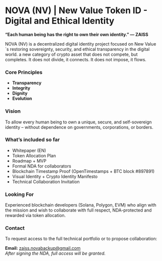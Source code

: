 # NOVA (NV) | New Value Token ID - Digital and Ethical Identity

**“Each human being has the right to own their own identity.” — ZAISS**

NOVA (NV) is a decentralized digital identity project focused on New Value´s restoring sovereignty, security, and ethical transparency in the digital world.
a new category of crypto asset that does not compete, but completes. It does not divide, it connects. It does not impose, it flows.

### Core Principles
- **Transparency**
- **Integrity**
- **Dignity**
- **Evolution**

### Vision
To allow every human being to own a unique, secure, and self-sovereign identity – without dependence on governments, corporations, or borders.

### What’s included so far
- Whitepaper (EN)
- Token Allocation Plan
- Roadmap + MVP
- Formal NDA for collaborators
- Blockchain Timestamp Proof (OpenTimestamps + BTC block #897891)
- Visual Identity + Crypto Identity Manifesto
- Technical Collaboration Invitation

### Looking For
Experienced blockchain developers (Solana, Polygon, EVM) who align with the mission and wish to collaborate with full respect, NDA-protected and rewarded via token allocation.

### Contact
To request access to the full technical portfolio or to propose collaboration:

**Email:** zaiss.novabackup@gmail.com  
*After signing the NDA, full access will be granted.*
